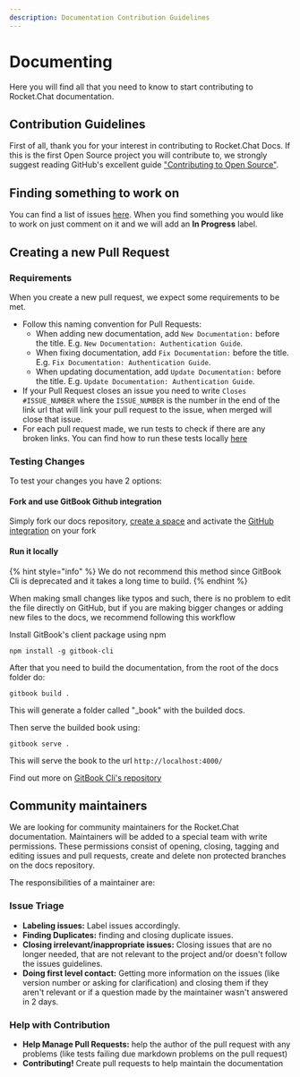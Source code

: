 ```yaml
---
description: Documentation Contribution Guidelines
---
```


# Documenting

Here you will find all that you need to know to start contributing to Rocket.Chat documentation.

## Contribution Guidelines

First of all, thank you for your interest in contributing to Rocket.Chat Docs. If this is the first Open Source project you will contribute to, we strongly suggest reading GitHub's excellent guide ["Contributing to Open Source"](https://guides.github.com/activities/contributing-to-open-source/).

## Finding something to work on

You can find a list of issues [here](https://github.com/RocketChat/Rocket.Chat.Docs/issues). When you find something you would like to work on just comment on it and we will add an **In Progress** label.

## Creating a new Pull Request

### Requirements

When you create a new pull request, we expect some requirements to be met.

* Follow this naming convention for Pull Requests:
  * When adding new documentation, add `New Documentation:` before the title. E.g. `New Documentation: Authentication Guide`.
  * When fixing documentation, add `Fix Documentation:` before the title. E.g. `Fix Documentation: Authentication Guide`.
  * When updating documentation, add `Update Documentation:` before the title. E.g. `Update Documentation: Authentication Guide`.
* If your Pull Request closes an issue you need to write `Closes #ISSUE_NUMBER` where the `ISSUE_NUMBER` is the number in the end of the link url that will link your pull request to the issue, when merged will close that issue.
* For each pull request made, we run tests to check if there are any broken links. You can find how to run these tests locally [here](https://docs.rocket.chat/developer-guides/testing/#testing)

### Testing Changes

To test your changes you have 2 options:

#### Fork and use GitBook Github integration

Simply fork our docs repository, [create a space](https://docs.gitbook.com/getting-started/quick-start) and activate the [GitHub integration](https://docs.gitbook.com/integrations/github) on your fork

#### Run it locally

{% hint style="info" %}
We do not recommend this method since GitBook Cli is deprecated and it takes a long time to build.
{% endhint %}

When making small changes like typos and such, there is no problem to edit the file directly on GitHub, but if you are making bigger changes or adding new files to the docs, we recommend following this workflow

Install GitBook's client package using npm

`npm install -g gitbook-cli`

After that you need to build the documentation, from the root of the docs folder do:

`gitbook build .`

This will generate a folder called "\_book" with the builded docs.

Then serve the builded book using:

`gitbook serve .`

This will serve the book to the url `http://localhost:4000/`

Find out more on [GitBook Cli's repository](https://github.com/GitbookIO/gitbook-cli)

## Community maintainers

We are looking for community maintainers for the Rocket.Chat documentation. Maintainers will be added to a special team with write permissions. These permissions consist of opening, closing, tagging and editing issues and pull requests, create and delete non protected branches on the docs repository.

The responsibilities of a maintainer are:

### Issue Triage

* **Labeling issues:** Label issues accordingly.
* **Finding Duplicates:** finding and closing duplicate issues.
* **Closing irrelevant/inappropriate issues:** Closing issues that are no longer needed, that are not relevant to the project and/or doesn't follow the issues guidelines.
* **Doing first level contact:** Getting more information on the issues \(like version number or asking for clarification\) and closing them if they aren't relevant or if a question made by the maintainer wasn't answered in 2 days.

### Help with Contribution

* **Help Manage Pull Requests:** help the author of the pull request with any problems \(like tests failing due markdown problems on the pull request\)
* **Contributing!** Create pull requests to help maintain the documentation

